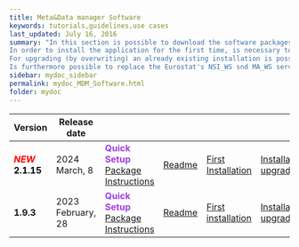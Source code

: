 ```yaml
---
title: Meta&Data manager Software
keywords: tutorials,guidelines,use cases
last_updated: July 16, 2016
summary: "In this section is possible to download the software packages of the Meta&Data manager tool.<br>
In order to install the application for the first time, is necessary to download the 'First installation package'.<br>
For upgrading (by overwriting) an already existing installation is possible to use the 'Installation upgrade' package, that doesn't include the configuration files: in this case, please make a backup of the already installed version's files and of the related databases and read carefully the 'Readme' file. For the purpose of the Meta&Data manager's version upgrade, the 'Utility files' package contains the scripts and utilities for upgrading the version of the databases (in orer to use them correctly, please the Readme file).<br>
Is furthermore possible to replace the Eurostat's NSI_WS snd MA_WS services available in the install packages with the most recent versions, included in the '.NET 6.0 Services' package: in this case is required the installation of .NET Core 6.0 "
sidebar: mydoc_sidebar
permalink: mydoc_MDM_Software.html
folder: mydoc
---
```

| Version | Release date ||||||||
|-------------|-------------|-------------|-------------|-------------|-------------|-------------|-------------|-------------|
|<font color="red"><b><i>NEW </i></b></font><font color="black"><b>2.1.15</b></font>|2024 March, 8|<b><font color="#9f3de3">Quick Setup</font></b><br>[Package](https://drive.google.com/file/d/1b-5ebIiJ82kYNOh44b-c5QiNCMKzCz52/view?usp=sharing)<br>[Instructions](./Software/MDM_V2.1.15_08-03-2024/Readme_Setup_MDM.txt)|[Readme](./Software/MDM_V2.1.15_08-03-2024/MDM_2115_Readme.pdf)|[First Installation](https://drive.google.com/file/d/1b-5ebIiJ82kYNOh44b-c5QiNCMKzCz52/view?usp=sharing)|[Installation upgrade](https://drive.google.com/file/d/1jbp2WwoNGFmgwGIYSIDDLr3fd1Vwi14j/view?usp=sharing)|[Resource and Utility files](./Software/MDM_V2.1.15_08-03-2024/MDM_2115_Files.zip)|[Manuals](./mydoc_about_ruby_gems_etc.html#version-21)|[Release notes](./mydoc_release_notes_60.html#version-2115-release-date-march-8-2024)||
|**1.9.3**|2023 February, 28|<b><font color="#9f3de3">Quick Setup</font></b><br>[Package](https://drive.google.com/file/d/1w7sxjGYidoj7CMVgz44VgAAA7B_JLsC6/view?usp=sharing)<br>[Instructions](./Software/MDM_V1.9.2_28-02-2023/Readme_Setup_MDM.txt)|[Readme](./Software/MDM_V1.9.2_28-02-2023/MDM_192_Readme.pdf)|[First installation](./Software/MDM_V1.9.2_28-02-2023/MDM_192_First_Install.zip)|[Installation upgrade](./Software/MDM_V1.9.2_28-02-2023/MDM_192_Install_Upgrade.zip)|[Resource and Utility files](./Software/MDM_V1.9.2_28-02-2023/MDM_192_files.zip)|[.NET 6.0 Services](./Software/MDM_V1.9.2_28-02-2023/NET_Core_60.zip)|[Manuals](./mydoc_about_ruby_gems_etc.html#version-19)|[Release notes](./mydoc_release_notes_60.html#version-190-191-192-193-release-date-november-14-2022---february-28-2023)|
